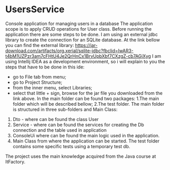 # UsersService
Console application for managing users in a database
The application scope is to apply CRUD operations for User class.
Before running the application there are some steps to be done. 
I am using an external jdbc library to create the connection for an SQLite database.
At the link bellow you can find the external library:
https://jar-download.com/artifacts/org.xerial/sqlite-jdbc?fbclid=IwAR3-t4bM1UZPzr3am7cFHtU4Je2QrHnCx1BrvUpbXbf7CXzgZ-cb7AGjXyg
I am using Intellij IDEA as a development environment, so i will explain to you the steps that have to be done in this ide:
- go to File tab from menu;
- go to Project Structure;
- from the inner menu, select Libraries;
- select that little + sign, browse for the jar file you downloaded from the link above.
In the main folder can be found two packages:
1.The main folder which will be described bellow;
2.The test folder.
The main folder is structured in three sub-folders and Main Class:
1. Dto - where can be found the class User 
2. Service - where can be found the services for creating the Db connection and the table used in application
3. ConsoleUi where can be found the main logic used in the application.
4. Main Class from where the application can be started.
The test folder contains some specific tests using a temporary test db.

The project uses the main knowledge acquired from the Java course at ItFactory.

